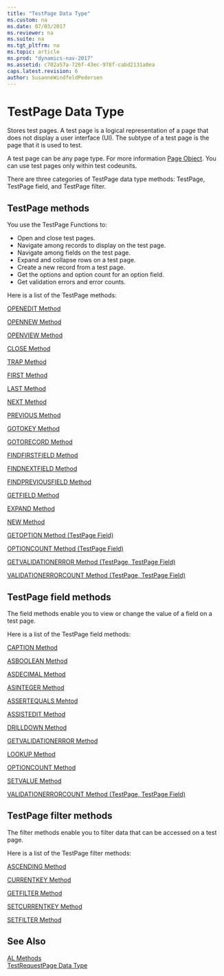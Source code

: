 ```yaml
---
title: "TestPage Data Type"
ms.custom: na
ms.date: 07/03/2017
ms.reviewer: na
ms.suite: na
ms.tgt_pltfrm: na
ms.topic: article
ms.prod: "dynamics-nav-2017"
ms.assetid: c702a57a-726f-43ec-978f-cabd2131a0ea
caps.latest.revision: 6
author: SusanneWindfeldPedersen
---
```

# TestPage Data Type
Stores test pages. A test page is a logical representation of a page that does not display a user interface (UI). The subtype of a test page is the page that it is used to test.  
  
A test page can be any page type. For more information [Page Object](../devenv-page-object.md). You can use test pages only within test codeunits.

There are three categories of TestPage data type methods: TestPage, TestPage field, and TestPage filter.
  
## TestPage methods
You use the TestPage Functions to:
-   Open and close test pages.
-   Navigate among records to display on the test page.
-   Navigate among fields on the test page.
-   Expand and collapse rows on a test page.
-   Create a new record from a test page.
-   Get the options and option count for an option field.
-   Get validation errors and error counts.

Here is a list of the TestPage methods:

[OPENEDIT Method](../methods/devenv-openedit-method-testpage.md)

[OPENNEW Method ](../methods/devenv-opennew-method-testpage.md)

[OPENVIEW Method ](../methods/devenv-openview-method-testpage.md)

[CLOSE Method ](../methods/devenv-close-method-testpage.md)

[TRAP Method ](../methods/devenv-trap-method-testpage.md)

[FIRST Method ](../methods/devenv-first-method-testpage.md)

[LAST Method ](../methods/devenv-last-method-testpage.md)

[NEXT Method ](../methods/devenv-next-method-testpage.md)

[PREVIOUS Method ](../methods/devenv-previous-method-testpage.md)

[GOTOKEY Method ](../methods/devenv-gotokey-method-testpage.md)

[GOTORECORD Method ](../methods/devenv-gotorecord-method-testpage.md)

[FINDFIRSTFIELD Method ](../methods/devenv-findfirstfield-method-testpage.md)

[FINDNEXTFIELD Method ](../methods/devenv-findnextfield-method-testpage.md)

[FINDPREVIOUSFIELD Method ](../methods/devenv-findpreviousfield-method-testpage.md)

[GETFIELD Method ](../methods/devenv-getfield-method-testpage.md) 

[EXPAND Method ](../methods/devenv-expand-method-testpage.md)

[NEW Method ](../methods/devenv-new-method-testpage.md)

[GETOPTION Method \(TestPage Field\)](../methods/devenv-getoption-method-testpage-field.md)

[OPTIONCOUNT Method \(TestPage Field\)](../methods/devenv-optioncount-method-testpage-field.md)

[GETVALIDATIONERROR Method \(TestPage, TestPage Field\)](../methods/devenv-getvalidationerror-method-testpage-testpage-field.md)

[VALIDATIONERRORCOUNT Method \(TestPage, TestPage Field\)](../methods/devenv-validationerrorcount-method-testpage-testpage-field.md)

## TestPage field methods
The field methods enable you to view or change the value of a field on a test page.

Here is a list of the TestPage field methods:

[CAPTION Method](../methods/devenv-caption-method-fieldref-testpage-field.md)

[ASBOOLEAN Method](../methods/devenv-asboolean-method-testpage-field.md)

[ASDECIMAL Method](../methods/devenv-asdecimal-method-testpage-field.md)

[ASINTEGER Method](../methods/devenv-asinteger-method-testpage-field.md)

[ASSERTEQUALS Mehtod](../methods/devenv-assertequals-method-testpage-field.md)

[ASSISTEDIT Method](../methods/devenv-assistedit-method-testpage-field.md)

[DRILLDOWN Method](../methods/devenv-drilldown-method-testpage-field.md)

[GETVALIDATIONERROR Method](../methods/devenv-getvalidationerror-method-testpage-testpage-field.md)

[LOOKUP Method](../methods/devenv-lookup-method-testpage-field.md)

[OPTIONCOUNT Method](../methods/devenv-optioncount-method-testpage-field.md)

[SETVALUE Method](../methods/devenv-setvalue-method-testpage-field.md)

[VALIDATIONERRORCOUNT Method \(TestPage, TestPage Field\)](../methods/devenv-validationerrorcount-method-testpage-testpage-field.md)

## TestPage filter methods
The filter methods enable you to filter data that can be accessed on a test page.

Here is a list of the TestPage filter methods:

[ASCENDING Method](../methods/devenv-ascending-method-testpage-filter.md)

[CURRENTKEY Method](../methods/devenv-currentkey-method-testpage-filter.md)

[GETFILTER Method](../methods/devenv-getfilter-method-testpage-filter.md)

[SETCURRENTKEY Method](../methods/devenv-setcurrentkey-method-testpage-filter.md)

[SETFILTER Method](../methods/devenv-setfilter-method-testpage-filter.md)

## See Also
[AL Methods](../methods/devenv-al-methods.md)  
[TestRequestPage Data Type](devenv-testrequestpage-data-type.md)  